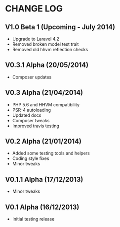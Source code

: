 CHANGE LOG
==========


## V1.0 Beta 1 (Upcoming - July 2014)

* Upgrade to Laravel 4.2
* Removed broken model test trait
* Removed old hhvm reflection checks


## V0.3.1 Alpha (20/05/2014)

* Composer updates


## V0.3 Alpha (21/04/2014)

* PHP 5.6 and HHVM compatibility
* PSR-4 autoloading
* Updated docs
* Composer tweaks
* Improved travis testing


## V0.2 Alpha (21/01/2014)

* Added some testing tools and helpers
* Coding style fixes
* Minor tweaks


## V0.1.1 Alpha (17/12/2013)

* Minor tweaks


## V0.1 Alpha (16/12/2013)

* Initial testing release
